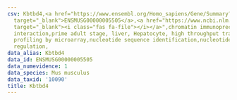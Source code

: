 ```yaml
---
csv: Kbtbd4,<a href="https://www.ensembl.org/Homo_sapiens/Gene/Summary?db=core;g=ENSMUSG00000005505"
  target="_blank">ENSMUSG00000005505</a>,<a href="https://www.ncbi.nlm.nih.gov/pubmed/23834426"
  target="_blank"><i class="fas fa-file"></i></a>",chromatin immunoprecipitation assay,direct
  interaction,prime adult stage, liver, Hepatocyte, high throughput transcription
  profiling by microarray,nucleotide sequence identification,nucleotide sequence identification,transcriptional
  regulation,
data_alias: Kbtbd4
data_id: ENSMUSG00000005505
data_numevidence: 1
data_species: Mus musculus
data_taxid: '10090'
title: Kbtbd4
---
```

